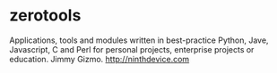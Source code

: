 zerotools
=========

Applications, tools and modules written in best-practice Python, Jave, Javascript, C and Perl for personal projects, enterprise projects or education. Jimmy Gizmo. http://ninthdevice.com

##
#

